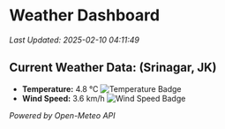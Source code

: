 
# Weather Dashboard

_Last Updated: 2025-02-10 04:11:49_

## Current Weather Data: (Srinagar, JK)
- **Temperature:** 4.8 °C ![Temperature Badge](https://img.shields.io/badge/Temperature-Low%20Temp-blue)
- **Wind Speed:** 3.6 km/h ![Wind Speed Badge](https://img.shields.io/badge/Wind%20Speed-Light%20Wind-blue)

*Powered by Open-Meteo API*
